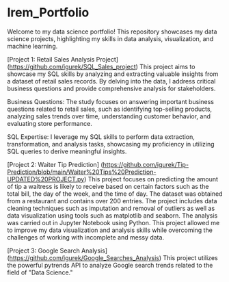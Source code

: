 # Irem_Portfolio
Welcome to my data science portfolio! This repository showcases my data science projects, highlighting my skills in data analysis, visualization, and machine learning. 


[Project 1: Retail Sales Analysis Project] (https://github.com/igurek/SQL_Sales_project) 
This project aims to showcase my SQL skills by analyzing and extracting valuable insights from a dataset of retail sales records. By delving into the data, I address critical business questions and provide comprehensive analysis for stakeholders.

Business Questions: The study focuses on answering important business questions related to retail sales, such as identifying top-selling products, analyzing sales trends over time, understanding customer behavior, and evaluating store performance.

SQL Expertise: I leverage my SQL skills to perform data extraction, transformation, and analysis tasks, showcasing my proficiency in utilizing SQL queries to derive meaningful insights.

[Project 2: Waiter Tip Prediction] (https://github.com/igurek/Tip-Prediction/blob/main/Waiter%20Tips%20Prediction-UPDATED%20PROJECT.py) 
This project focuses on predicting the amount of tip a waitress is likely to receive based on certain factors such as the total bill, the day of the week, and the time of day. The dataset was obtained from a restaurant and contains over 200 entries. The project includes data cleaning techniques such as imputation and removal of outliers as well as data visualization using tools such as matplotlib and seaborn. The analysis was carried out in Jupyter Notebook using Python. This project allowed me to improve my data visualization and analysis skills while overcoming the challenges of working with incomplete and messy data.


[Project 3: Google Search Analysis] (https://github.com/igurek/Google_Searches_Analysis) 
This project utilizes the powerful pytrends API to analyze Google search trends related to the field of "Data Science."
